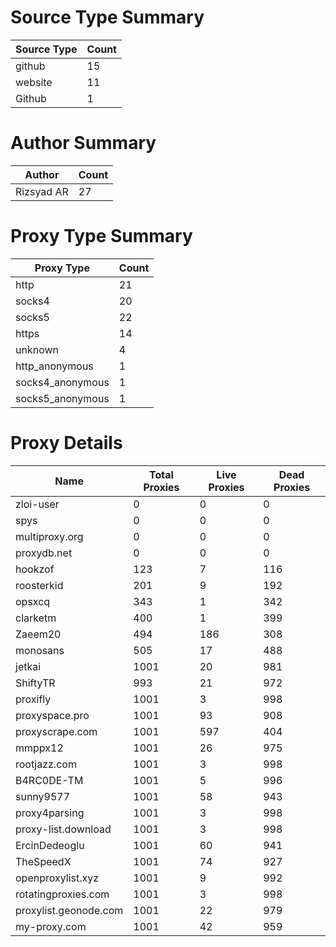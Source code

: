 # Source Type Summary

| Source Type | Count |
|-------------|-------|
| github | 15 |
| website | 11 |
| Github | 1 |


# Author Summary

| Author | Count |
|--------|-------|
| Rizsyad AR | 27 |


# Proxy Type Summary

| Proxy Type | Count |
|------------|-------|
| http | 21 |
| socks4 | 20 |
| socks5 | 22 |
| https | 14 |
| unknown | 4 |
| http_anonymous | 1 |
| socks4_anonymous | 1 |
| socks5_anonymous | 1 |


# Proxy Details

| Name | Total Proxies | Live Proxies | Dead Proxies |
|------|---------------|--------------|---------------|
| zloi-user | 0 | 0 | 0 |
| spys | 0 | 0 | 0 |
| multiproxy.org | 0 | 0 | 0 |
| proxydb.net | 0 | 0 | 0 |
| hookzof | 123 | 7 | 116 |
| roosterkid | 201 | 9 | 192 |
| opsxcq | 343 | 1 | 342 |
| clarketm | 400 | 1 | 399 |
| Zaeem20 | 494 | 186 | 308 |
| monosans | 505 | 17 | 488 |
| jetkai | 1001 | 20 | 981 |
| ShiftyTR | 993 | 21 | 972 |
| proxifly | 1001 | 3 | 998 |
| proxyspace.pro | 1001 | 93 | 908 |
| proxyscrape.com | 1001 | 597 | 404 |
| mmppx12 | 1001 | 26 | 975 |
| rootjazz.com | 1001 | 3 | 998 |
| B4RC0DE-TM | 1001 | 5 | 996 |
| sunny9577 | 1001 | 58 | 943 |
| proxy4parsing | 1001 | 3 | 998 |
| proxy-list.download | 1001 | 3 | 998 |
| ErcinDedeoglu | 1001 | 60 | 941 |
| TheSpeedX | 1001 | 74 | 927 |
| openproxylist.xyz | 1001 | 9 | 992 |
| rotatingproxies.com | 1001 | 3 | 998 |
| proxylist.geonode.com | 1001 | 22 | 979 |
| my-proxy.com | 1001 | 42 | 959 |
